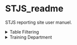 # STJS_readme
STJS reporting site user manuel. 


<details><summary>Table Filtering</summary>
<p>

### date filtering

`01012018..` find all dates from 01/01/2018 and onwards

`..01012018` find all dates before and until 01/01/2018

`01012018..05012018` find all dates from 01/01/2018 until 05/01/2018


### number filtering

`1..3` include all numbers between 1 and 3

`>3` find all numbers bigger than or equal to 3

`<3` find all numbers smaller than or equal to 3

### string filtering
string filtering is always case insensitive

`ana|bo|steve` look for all occurences of 'bo' and 'ana' and 'steve'



</p>
</details>

<details><summary>Training Department</summary>
<p>

  <details><summary>Training Log Keeper</summary>
  <p>


  </p>
  </details>

</p>
</details>
